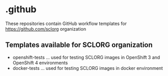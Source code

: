# .github

These repositories contain GitHub workflow templates for https://github.com/sclorg organization

## Templates available for SCLORG organization

* openshift-tests ... used for testing SCLORG images in OpenShift 3 and OpenShift 4 environments
* docker-tests ... used for testing SCLORG images in docker environment
